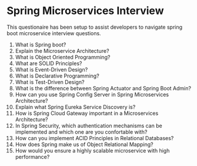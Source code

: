 # Spring Microservices Interview
This questionaire has been setup to assist developers to navigate spring boot microservice interview questions.

1. What is Spring boot?
2. Explain the Microservice Architecture?
3. What is Object Oriented Programming?
4. What are SOLID Principles?
5. What is Event-Driven Design?
6. What is Declarative Programming?
7. What is Test-Driven Design?
8. What is the difference between Spring Actuator and Spring Boot Admin?
9. How can you use Spring Config Server in Spring Microservices Architecture?
10. Explain what Spring Eureka Service Discovery is?
11. How is Spring Cloud Gateway important in a Microservices Architecture?
12. In Spring Security, which authentication mechanisms can be implemented and which one are you confortable with?
13. How can you implement ACID Principles in Relational Databases?
14. How does Spring make us of Object Relational Mapping?
15. How would you ensure a highly scalable microservice with high performance?
